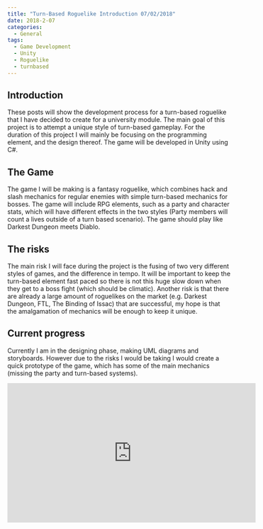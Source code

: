 ```yaml
---
title: "Turn-Based Roguelike Introduction 07/02/2018"
date: 2018-2-07
categories:
  - General
tags:
  - Game Development
  - Unity
  - Roguelike
  - turnbased
---
```

## Introduction
These posts will show the development process for a turn-based roguelike that I have decided to create for a university module. The main goal of this project is to attempt a unique style of turn-based gameplay. For the duration of this project I will mainly be focusing on the programming element, and the design thereof. The game will be developed in Unity using C#.
## The Game
The game I will be making is a fantasy roguelike, which combines hack and slash mechanics for regular enemies with simple turn-based mechanics for bosses. The game will include RPG elements, such as a party and character stats, which will have different effects in the two styles (Party members will count a lives outside of a turn based scenario). The game should play like Darkest Dungeon meets Diablo.
## The risks
The main risk I will face during the project is the fusing of two very different styles of games, and the difference in tempo. It will be important to keep the turn-based element fast paced so there is not this huge slow down when they get to a boss fight (which should be climatic). Another risk is that there are already a large amount of roguelikes on the market (e.g. Darkest Dungeon, FTL, The Binding of Issac) that are successful, my hope is that the amalgamation of mechanics will be enough to keep it unique.
## Current progress
Currently I am in the designing phase, making UML diagrams and storyboards. However due to the risks I would be taking I would create a quick prototype of the game, which has some of the main mechanics (missing the party and turn-based systems).

<html>
<iframe width="560" height="315" src="https://www.youtube.com/embed/2iGyctMw3Iw" frameborder="0" allow="autoplay; encrypted-media" allowfullscreen></iframe>
</html>
